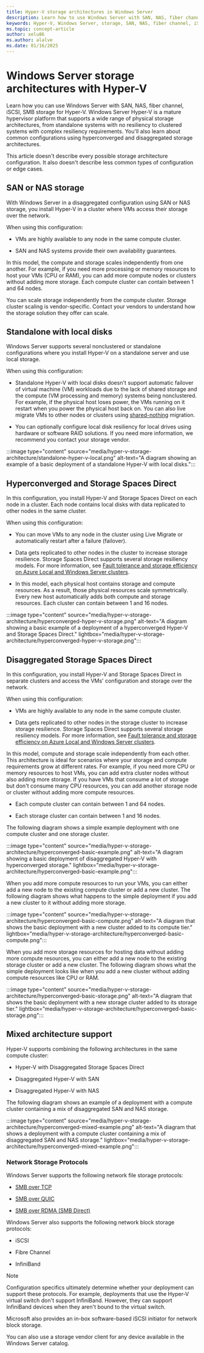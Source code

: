 ```yaml
---
title: Hyper-V storage architectures in Windows Server
description: Learn how to use Windows Server with SAN, NAS, fiber channel, iSCSI, SMB storage for Hyper-V. Also learn about Hyper-V with hyperconverged and disaggregated storage.
keywords: Hyper-V, Windows Server, storage, SAN, NAS, fiber channel, iSCSI, SMB, hyperconverged, disaggregated
ms.topic: concept-article
author: xelu86
ms.author: alalve
ms.date: 01/16/2025
---
```

# Windows Server storage architectures with Hyper-V

Learn how you can use Windows Server with SAN, NAS, fiber channel, iSCSI, SMB storage for Hyper-V. Windows Server Hyper-V is a mature hypervisor platform that supports a wide range of physical storage architectures, from standalone systems with no resiliency to clustered systems with complex resiliency requirements. You'll also learn about common configurations using hyperconverged and disaggregated storage architectures.

This article doesn't describe every possible storage architecture configuration. It also doesn't describe less common types of configuration or edge cases.

## SAN or NAS storage

With Windows Server in a disaggregated configuration using SAN or NAS storage, you install Hyper-V in a cluster where VMs access their storage over the network.

When using this configuration:

- VMs are highly available to any node in the same compute cluster.

- SAN and NAS systems provide their own availability guarantees.

In this model, the compute and storage scales independently from one another. For example, if you need more processing or memory resources to host your VMs (CPU or RAM), you can add more compute nodes or clusters without adding more storage. Each compute cluster can contain between 1 and 64 nodes.

You can scale storage independently from the compute cluster. Storage cluster scaling is vendor-specific. Contact your vendors to understand how the storage solution they offer can scale.

## Standalone with local disks

Windows Server supports several nonclustered or standalone configurations where you install Hyper-V on a standalone server and use local storage.

When using this configuration:

- Standalone Hyper-V with local disks doesn't support automatic failover of virtual machine (VM) workloads due to the lack of shared storage and the compute (VM processing and memory) systems being nonclustered. For example, if the physical host loses power, the VMs running on it restart when you power the physical host back on. You can also live migrate VMs to other nodes or clusters using [shared-nothing](../hyper-v/deploy/Set-up-hosts-for-live-migration-without-Failover-Clustering.md) migration.

- You can optionally configure local disk resiliency for local drives using hardware or software RAID solutions. If you need more information, we recommend you contact your storage vendor.

:::image type="content" source="media/hyper-v-storage-architecture/standalone-hyper-v-local.png" alt-text="A diagram showing an example of a basic deployment of a standalone Hyper-V with local disks.":::

## Hyperconverged and Storage Spaces Direct

In this configuration, you install Hyper-V and Storage Spaces Direct on each node in a cluster. Each node contains local disks with data replicated to other nodes in the same cluster.

When using this configuration:

- You can move VMs to any node in the cluster using Live Migrate or automatically restart after a failure (failover).

- Data gets replicated to other nodes in the cluster to increase storage resilience. Storage Spaces Direct supports several storage resiliency models. For more information, see [Fault tolerance and storage efficiency on Azure Local and Windows Server clusters](/azure/azure-local/concepts/fault-tolerance?context=/windows-server/context/windows-server-virtualization).

- In this model, each physical host contains storage and compute resources. As a result, those physical resources scale symmetrically. Every new host automatically adds both compute and storage resources. Each cluster can contain between 1 and 16 nodes.

:::image type="content" source="media/hyper-v-storage-architecture/hyperconverged-hyper-v-storage.png" alt-text="A diagram showing a basic example of a deployment of a hyperconverged Hyper-V and Storage Spaces Direct." lightbox="media/hyper-v-storage-architecture/hyperconverged-hyper-v-storage.png":::

## Disaggregated Storage Spaces Direct

In this configuration, you install Hyper-V and Storage Spaces Direct in separate clusters and access the VMs' configuration and storage over the network.

When using this configuration:

- VMs are highly available to any node in the same compute cluster.

- Data gets replicated to other nodes in the storage cluster to increase storage resilience. Storage Spaces Direct supports several storage resiliency models. For more information, see [Fault tolerance and storage efficiency on Azure Local and Windows Server clusters](/azure/azure-local/concepts/fault-tolerance?context=/windows-server/context/windows-server-virtualization).

In this model, compute and storage scale independently from each other. This architecture is ideal for scenarios where your storage and compute requirements grow at different rates. For example, if you need more CPU or memory resources to host VMs, you can add extra cluster nodes without also adding more storage. If you have VMs that consume a lot of storage but don't consume many CPU resources, you can add another storage node or cluster without adding more compute resources.

- Each compute cluster can contain between 1 and 64 nodes.

- Each storage cluster can contain between 1 and 16 nodes.

The following diagram shows a simple example deployment with one compute cluster and one storage cluster.

:::image type="content" source="media/hyper-v-storage-architecture/hyperconverged-basic-example.png" alt-text="A diagram showing a basic deployment of disaggregated Hyper-V with hyperconverged storage." lightbox="media/hyper-v-storage-architecture/hyperconverged-basic-example.png":::

When you add more compute resources to run your VMs, you can either add a new node to the existing compute cluster or add a new cluster. The following diagram shows what happens to the simple deployment if you add a new cluster to it without adding more storage.

:::image type="content" source="media/hyper-v-storage-architecture/hyperconverged-basic-compute.png" alt-text="A diagram that shows the basic deployment with a new cluster added to its compute tier." lightbox="media/hyper-v-storage-architecture/hyperconverged-basic-compute.png":::

When you add more storage resources for hosting data without adding more compute resources, you can either add a new node to the existing storage cluster or add a new cluster. The following diagram shows what the simple deployment looks like when you add a new cluster without adding compute resources like CPU or RAM.

:::image type="content" source="media/hyper-v-storage-architecture/hyperconverged-basic-storage.png" alt-text="A diagram that shows the basic deployment with a new storage cluster added to its storage tier." lightbox="media/hyper-v-storage-architecture/hyperconverged-basic-storage.png":::

## Mixed architecture support

Hyper-V supports combining the following architectures in the same compute cluster:

- Hyper-V with Disaggregated Storage Spaces Direct

- Disaggregated Hyper-V with SAN

- Disaggregated Hyper-V with NAS

The following diagram shows an example of a deployment with a compute cluster containing a mix of disaggregated SAN and NAS storage.

:::image type="content" source="media/hyper-v-storage-architecture/hyperconverged-mixed-example.png" alt-text="A diagram that shows a deployment with a compute cluster containing a mix of disaggregated SAN and NAS storage." lightbox="media/hyper-v-storage-architecture/hyperconverged-mixed-example.png":::

### Network Storage Protocols

Windows Server supports the following network file storage protocols:

- [SMB over TCP](/troubleshoot/windows-server/networking/direct-hosting-of-smb-over-tcpip)

- [SMB over QUIC](../../storage/file-server/smb-over-quic.md)

- [SMB over RDMA (SMB Direct)](../../storage/file-server/smb-direct.md)

Windows Server also supports the following network block storage protocols:

- iSCSI

- Fibre Channel

- InfiniBand

>[!NOTE]
>Configuration specifics ultimately determine whether your deployment can support these protocols. For example, deployments that use the Hyper-V virtual switch don't support InfiniBand. However, they can support InfiniBand devices when they aren't bound to the virtual switch.

Microsoft also provides an in-box software-based iSCSI initiator for network block storage.

You can also use a storage vendor client for any device available in the Windows Server catalog.
